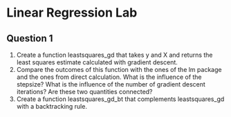 # Linear Regression Lab

## Question 1

1. Create a function leastsquares_gd that takes y and X and returns the least squares estimate calculated with gradient descent.
2. Compare the outcomes of this function with the ones of the lm package and the ones from direct calculation. What is the influence of the stepsize? What is the influence of the number of gradient descent iterations? Are these two quantities connected?
3. Create a function leastsquares_gd_bt that complements leastsquares_gd with a backtracking rule.